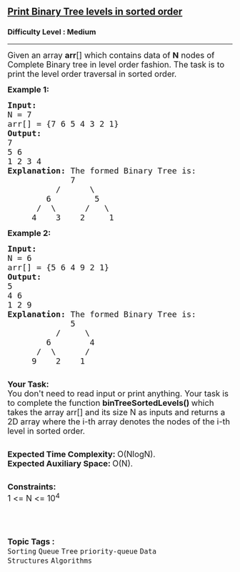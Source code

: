 <h2><a href="https://practice.geeksforgeeks.org/problems/print-binary-tree-levels-in-sorted-order3241/1?page=1&difficulty[]=1&category[]=Queue&sortBy=submissions">Print Binary Tree levels in sorted order</a></h2><h3>Difficulty Level : Medium</h3><hr><div class="problems_problem_content__Xm_eO"><p><span style="font-size:18px">Given an array <strong>arr</strong>[] which contains data of <strong>N</strong> nodes of Complete Binary tree in level order fashion. The task is to print the level order traversal in sorted order. </span></p>

<p><span style="font-size:18px"><strong>Example 1:</strong></span></p>

<pre><span style="font-size:18px"><strong>Input:
</strong>N = 7
arr[] = {7 6 5 4 3 2 1}
<strong>Output:
</strong>7
5 6
1 2 3 4
<strong>Explanation: </strong>The formed Binary Tree is:
             7
          /      \
        6         5
      /  \      /   \
     4    3    2     1</span></pre>

<p><span style="font-size:18px"><strong>Example 2:</strong></span></p>

<pre><span style="font-size:18px"><strong>Input:</strong>
N = 6
arr[] = {5 6 4 9 2 1}
<strong>Output:</strong>
5
4 6
1 2 9
<strong>Explanation: </strong>The formed Binary Tree is:
             5
          /     \
        6        4
      /  \      /    
     9    2    1    </span></pre>

<p><br>
<span style="font-size:18px"><strong>Your Task:</strong><br>
You don't need to read input or print anything. Your task is to complete the function&nbsp;<strong>binTreeSortedLevels()&nbsp;</strong>which takes the array arr[] and its size N as inputs and returns a 2D array where the i-th array denotes the nodes of the i-th level in sorted order.</span></p>

<p><br>
<span style="font-size:18px"><strong>Expected Time Complexity:&nbsp;</strong>O(NlogN).<br>
<strong>Expected Auxiliary Space:&nbsp;</strong>O(N).</span></p>

<p><br>
<span style="font-size:18px"><strong>Constraints:</strong><br>
1 &lt;= N&nbsp;&lt;= 10<sup>4</sup></span></p>

<p>&nbsp;</p>
</div><br><p><span style=font-size:18px><strong>Topic Tags : </strong><br><code>Sorting</code>&nbsp;<code>Queue</code>&nbsp;<code>Tree</code>&nbsp;<code>priority-queue</code>&nbsp;<code>Data Structures</code>&nbsp;<code>Algorithms</code>&nbsp;